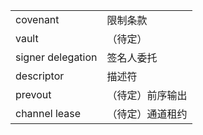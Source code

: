 |                   |                  |
| ----------------- | ---------------- |
| covenant          | 限制条款         |
| vault             | （待定）         |
| signer delegation | 签名人委托       |
| descriptor        | 描述符           |
| prevout           | （待定）前序输出 |
| channel lease     | （待定）通道租约 |

